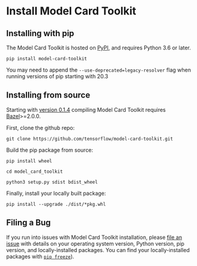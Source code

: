 # Install Model Card Toolkit

## Installing with pip

The Model Card Toolkit is hosted on
[PyPI](https://pypi.org/project/model-card-toolkit/), and requires Python 3.6 or
later.

```posix-terminal
pip install model-card-toolkit
```

You may need to append the `--use-deprecated=legacy-resolver` flag when running
versions of pip starting with 20.3

## Installing from source

Starting with
[version 0.1.4](https://github.com/tensorflow/model-card-toolkit/blob/master/RELEASE.md)
compiling Model Card Toolkit requires
[Bazel](https://docs.bazel.build/versions/master/install.html)>=2.0.0.

First, clone the github repo:

```posix-terminal
git clone https://github.com/tensorflow/model-card-toolkit.git
```

Build the pip package from source:

```posix-terminal
pip install wheel

cd model_card_toolkit

python3 setup.py sdist bdist_wheel
```

Finally, install your locally built package:

```posix-terminal
pip install --upgrade ./dist/*pkg.whl
```

## Filing a Bug

If you run into issues with Model Card Toolkit installation, please
[file an issue](https://github.com/tensorflow/model-card-toolkit/issues/new)
with details on your operating system version, Python version, pip version, and
locally-installed packages. You can find your locally-installed packages with
[`pip freeze`](https://pip.pypa.io/en/stable/reference/pip_freeze/)).
